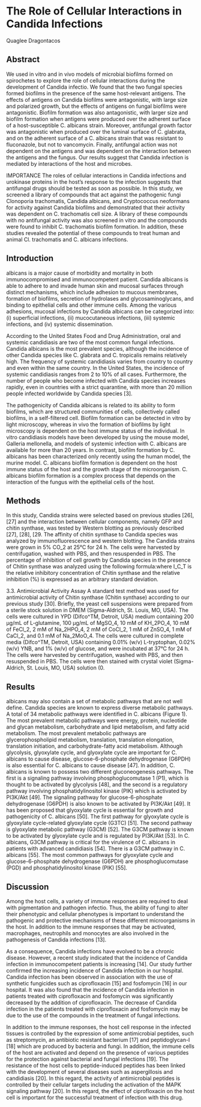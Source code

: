 # The Role of Cellular Interactions in Candida Infections
Quaglee Dragontacos


## Abstract
We used in vitro and in vivo models of microbial biofilms formed on spirochetes to explore the role of cellular interactions during the development of Candida infectio. We found that the two fungal species formed biofilms in the presence of the same host-relevant antigens. The effects of antigens on Candida biofilms were antagonistic, with large size and polarized growth, but the effects of antigens on fungal biofilms were antagonistic. Biofilm formation was also antagonistic, with larger size and biofilm formation when antigens were produced over the adherent surface of a host-susceptible C. albicans strain. Moreover, antifungal growth factor was antagonistic when produced over the luminal surface of C. glabrata, and on the adherent surface of a C. albicans strain that was resistant to fluconazole, but not to vancomycin. Finally, antifungal action was not dependent on the antigens and was dependent on the interaction between the antigens and the fungus. Our results suggest that Candida infection is mediated by interactions of the host and microbes.

IMPORTANCE The roles of cellular interactions in Candida infections and urokinase proteins in the host’s response to the infection suggests that antifungal drugs should be tested as soon as possible. In this study, we screened a library of compounds that act against the pathogenic fungi Clonoporia trachomatis, Candida albicans, and Cryptococcus neoformans for activity against Candida biofilms and demonstrated that their activity was dependent on C. trachomatis cell size. A library of these compounds with no antifungal activity was also screened in vitro and the compounds were found to inhibit C. trachomatis biofilm formation. In addition, these studies revealed the potential of these compounds to treat human and animal Cl. trachomatis and C. albicans infections.


## Introduction
albicans is a major cause of morbidity and mortality in both immunocompromised and immunocompetent patient. Candida albicans is able to adhere to and invade human skin and mucosal surfaces through distinct mechanisms, which include adhesion to mucous membranes, formation of biofilms, secretion of hydrolases and glycosaminoglycans, and binding to epithelial cells and other immune cells. Among the various adhesions, mucosal infections by Candida albicans can be categorized into: (i) superficial infections, (ii) mucocutaneous infections, (iii) systemic infections, and (iv) systemic dissemination.

According to the United States Food and Drug Administration, oral and systemic candidiasis are two of the most common fungal infections. Candida albicans is the most prevalent species, although the incidence of other Candida species like C. glabrata and C. tropicalis remains relatively high. The frequency of systemic candidiasis varies from country to country and even within the same country. In the United States, the incidence of systemic candidiasis ranges from 2 to 10% of all cases. Furthermore, the number of people who become infected with Candida species increases rapidly, even in countries with a strict quarantine, with more than 20 million people infected worldwide by Candida species [3].

The pathogenicity of Candida albicans is related to its ability to form biofilms, which are structured communities of cells, collectively called biofilms, in a self-filtered cell. Biofilm formation can be detected in vitro by light microscopy, whereas in vivo the formation of biofilms by light microscopy is dependent on the host immune status of the individual. In vitro candidiasis models have been developed by using the mouse model, Galleria mellonella, and models of systemic infection with C. albicans are available for more than 20 years. In contrast, biofilm formation by C. albicans has been characterized only recently using the human model, the murine model. C. albicans biofilm formation is dependent on the host immune status of the host and the growth stage of the microorganism. C. albicans biofilm formation is a complex process that depends on the interaction of the fungus with the epithelial cells of the host.


## Methods
In this study, Candida strains were selected based on previous studies [26], [27] and the interaction between cellular components, namely GFP and chitin synthase, was tested by Western blotting as previously described [27], [28], [29. The affinity of chitin synthase to Candida species was analyzed by immunofluorescence and western blotting. The Candida strains were grown in 5% CO_2 at 25°C for 24 h. The cells were harvested by centrifugation, washed with PBS, and then resuspended in PBS. The percentage of inhibition of cell growth by Candida species in the presence of Chitin synthase was analyzed using the following formula:where I_C_T is the relative inhibitory concentration of Chitin synthase and the relative inhibition (%) is expressed as an arbitrary standard deviation.

3.3. Antimicrobial Activity Assay
A standard test method was used for antimicrobial activity of Chitin synthase (Chitin synthase) according to our previous study [30]. Briefly, the yeast cell suspensions were prepared from a sterile stock solution in DMEM (Sigma-Aldrich, St. Louis, MO, USA). The cells were cultured in YPD (Difco^TM, Detroit, USA) medium containing 200 µg/mL of L-glutamine, 100 µg/mL of MgSO_4, 10 mM of KH_2PO_4, 10 mM of FeCl_2, 2 mM of Na_2HPO_4, 2 mM of CoCl_2, 1 mM of ZnSO_4, 1 mM of CaCl_2, and 0.1 mM of Na_2MoO_4. The cells were cultured in complete media (Difco^TM, Detroit, USA) containing 0.01% (w/v) L-tryptophan, 0.02% (w/v) YNB, and 1% (w/v) of glucose, and were incubated at 37°C for 24 h. The cells were harvested by centrifugation, washed with PBS, and then resuspended in PBS. The cells were then stained with crystal violet (Sigma-Aldrich, St. Louis, MO, USA) solution (0.


## Results
albicans may also contain a set of metabolic pathways that are not well define. Candida species are known to express diverse metabolic pathways. A total of 34 metabolic pathways were identified in C. albicans (Figure 1). The most prevalent metabolic pathways were energy, protein, nucleotide and glycan metabolism, carbohydrate and lipid metabolism, and fatty acid metabolism. The most prevalent metabolic pathways are glycerophospholipid metabolism, translation, translation elongation, translation initiation, and carbohydrate-fatty acid metabolism. Although glycolysis, glyoxylate cycle, and glyoxylate cycle are important for C. albicans to cause disease, glucose-6-phosphate dehydrogenase (G6PDH) is also essential for C. albicans to cause disease [47]. In addition, C. albicans is known to possess two different gluconeogenesis pathways. The first is a signaling pathway involving phosphoglucomutase 1 (P1), which is thought to be activated by glycolysis [48], and the second is a regulatory pathway involving phosphatidylinositol kinase (PIK) which is activated by PI3K/Akt [49]. The signaling pathway for glucose-6-phosphate dehydrogenase (G6PDH) is also known to be activated by PI3K/Akt [49]. It has been proposed that glyoxylate cycle is essential for growth and pathogenicity of C. albicans [50]. The first pathway for glyoxylate cycle is glyoxylate cycle-related glyoxylate cycle (G3TC) [51]. The second pathway is glyoxylate metabolic pathway (G3CM) [52]. The G3CM pathway is known to be activated by glyoxylate cycle and is regulated by PI3K/Akt [53]. In C. albicans, G3CM pathway is critical for the virulence of C. albicans in patients with advanced candidiasis [54]. There is a G3CM pathway in C. albicans [55]. The most common pathways for glyoxylate cycle and glucose-6-phosphate dehydrogenase (G6PDH) are phosphoglucomutase (PGD) and phosphatidylinositol kinase (PIK) [55].


## Discussion
Among the host cells, a variety of immune responses are required to deal with pigmentation and pathogen infectio. Thus, the ability of fungi to alter their phenotypic and cellular phenotypes is important to understand the pathogenic and protective mechanisms of these different microorganisms in the host. In addition to the immune responses that may be activated, macrophages, neutrophils and monocytes are also involved in the pathogenesis of Candida infections [13].

As a consequence, Candida infections have evolved to be a chronic disease. However, a recent study indicated that the incidence of Candida infection in immunocompetent patients is increasing [14]. Our study further confirmed the increasing incidence of Candida infection in our hospital. Candida infection has been observed in association with the use of synthetic fungicides such as ciprofloxacin [15] and fosfomycin [16] in our hospital. It was also found that the incidence of Candida infection in patients treated with ciprofloxacin and fosfomycin was significantly decreased by the addition of ciprofloxacin. The decrease of Candida infection in the patients treated with ciprofloxacin and fosfomycin may be due to the use of the compounds in the treatment of fungal infections.

In addition to the immune responses, the host cell response in the infected tissues is controlled by the expression of some antimicrobial peptides, such as streptomycin, an antibiotic resistant bacterium [17] and peptidoglycan-I [18] which are produced by bacteria and fungi. In addition, the immune cells of the host are activated and depend on the presence of various peptides for the protection against bacterial and fungal infections [19]. The resistance of the host cells to peptide-induced peptides has been linked with the development of several diseases such as aspergillosis and candidiasis [20]. In this regard, the activity of antimicrobial peptides is controlled by their cellular targets including the activation of the MAPK signaling pathway [20]. In this regard, the effect of ciprofloxacin on the host cell is important for the successful treatment of infection with this drug.
